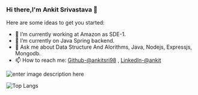### Hi there,I'm Ankit Srivastava 👋

Here are some ideas to get you started:

- 🔭 I’m currently working at Amazon as SDE-1.
- 🌱 I’m currently on Java Spring backend.
- 💬 Ask me about Data Structure And Alorithms, Java, Nodejs, Expressjs, Mongodb.
- 📫 How to reach me: [Github-@ankitsri98](https://github.com/ankitsri98) ,  [LinkedIn-@ankit](https://www.linkedin.com/in/ankit-srivastava-132aa1173/)


![enter image description here](https://github-readme-stats.vercel.app/api?username=ankitsri98&&show_icons=true&title_color=ffffff&icon_color=bb2acf&text_color=daf7dc&bg_color=151515)

![Top Langs](https://github-readme-stats.vercel.app/api/top-langs/?username=ankitsri98&&show_icons=true&title_color=ffffff&icon_color=bb2acf&text_color=daf7dc&bg_color=151515)
